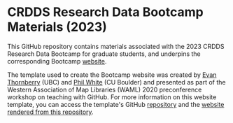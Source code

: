 # CRDDS Research Data Bootcamp Materials (2023)

This GitHub repository contains materials associated with the 2023 CRDDS Research Data Bootcamp for graduate students, and underpins the corresponding Bootcamp [website](https://cu-boulder-crdds.github.io/data_bootcamp_2023/). 

The template used to create the Bootcamp website was created by [Evan Thornberry](https://github.com/ect123) (UBC) and [Phil White](https://github.com/outpw) (CU Boulder) and presented as part of the Western Association of Map Libraries (WAML) 2020 preconference workshop on teaching with GitHub. For more information on this website template, you can access the template's GitHub [repository](https://github.com/outpw/workshop-template) and the [website rendered from this repository](https://outpw.github.io/workshop-template/). 
